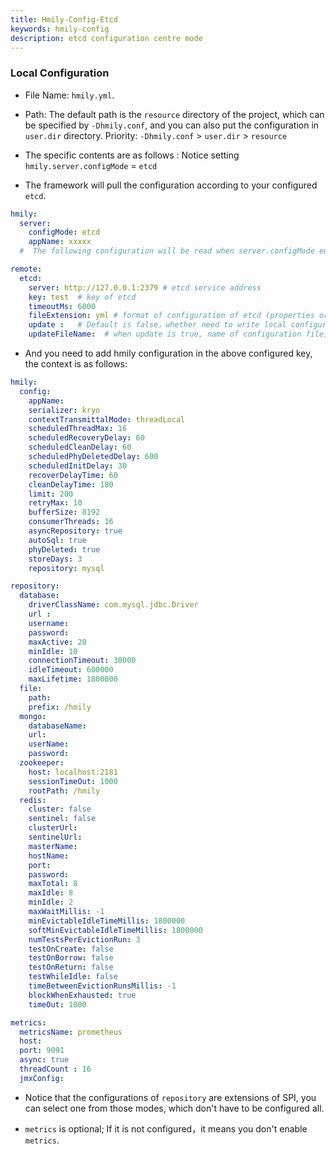 ```yaml
---
title: Hmily-Config-Etcd
keywords: hmily-config
description: etcd configuration centre mode
---
```


### Local Configuration

 * File Name: `hmily.yml`.
 
 * Path: The default path is the `resource` directory of the project, which can be specified by `-Dhmily.conf`, and you can also put the configuration in `user.dir` directory. 
            Priority: `-Dhmily.conf` > `user.dir` > `resource` 
         
 * The specific contents are as follows : Notice setting `hmily.server.configMode` = `etcd ` 
 
 * The framework will pull the configuration according to your configured `etcd`.   

```yaml
hmily:
  server:
    configMode: etcd
    appName: xxxxx
  #  The following configuration will be read when server.configMode equals etcd.

remote:
  etcd:
    server: http://127.0.0.1:2379 # etcd service address
    key: test  # key of etcd
    timeoutMs: 6000
    fileExtension: yml # format of configuration of etcd (properties or yml)
    update :   # Default is false，whether need to write local configuration file to zookeeper
    updateFileName:  # when update is true, name of configuration file, which located in the yaml file of  resource directory of the project位于项目的 resource文件夹下的yaml格式
```

* And you need to add hmily configuration in the above configured key, the context is as follows:

```yaml
hmily:
  config:
    appName: 
    serializer: kryo
    contextTransmittalMode: threadLocal
    scheduledThreadMax: 16
    scheduledRecoveryDelay: 60
    scheduledCleanDelay: 60
    scheduledPhyDeletedDelay: 600
    scheduledInitDelay: 30
    recoverDelayTime: 60
    cleanDelayTime: 180
    limit: 200
    retryMax: 10
    bufferSize: 8192
    consumerThreads: 16
    asyncRepository: true
    autoSql: true
    phyDeleted: true
    storeDays: 3
    repository: mysql

repository:
  database:
    driverClassName: com.mysql.jdbc.Driver
    url :
    username:
    password:
    maxActive: 20
    minIdle: 10
    connectionTimeout: 30000
    idleTimeout: 600000
    maxLifetime: 1800000
  file:
    path:
    prefix: /hmily
  mongo:
    databaseName:
    url:
    userName:
    password:
  zookeeper:
    host: localhost:2181
    sessionTimeOut: 1000
    rootPath: /hmily
  redis:
    cluster: false
    sentinel: false
    clusterUrl:
    sentinelUrl:
    masterName:
    hostName:
    port:
    password:
    maxTotal: 8
    maxIdle: 8
    minIdle: 2
    maxWaitMillis: -1
    minEvictableIdleTimeMillis: 1800000
    softMinEvictableIdleTimeMillis: 1800000
    numTestsPerEvictionRun: 3
    testOnCreate: false
    testOnBorrow: false
    testOnReturn: false
    testWhileIdle: false
    timeBetweenEvictionRunsMillis: -1
    blockWhenExhausted: true
    timeOut: 1000

metrics:
  metricsName: prometheus
  host:
  port: 9091
  async: true
  threadCount : 16
  jmxConfig:
```

* Notice that the configurations of `repository` are extensions of SPI, you can select one from those modes, which don't have to be configured all.

* `metrics` is optional; If it is not configured，it means you don't enable `metrics`.

 
